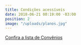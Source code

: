 ```yaml
---
title: Condições acessíveis
date: 2018-06-21 00:19:00 -03:00
position: 2
image: "/uploads/planos.jpg"
---
```


[Confira a lista de Convênios](convenios/)